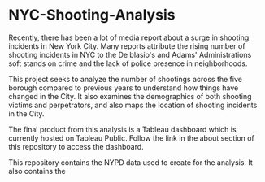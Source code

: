 # NYC-Shooting-Analysis

Recently, there has been a lot of media report about a surge in shooting incidents in New York City. Many reports attribute the rising number of shooting incidents in NYC to the De blasio's and Adams' Administrations soft stands on crime and the lack of police presence in neighborhoods.

This project seeks to analyze the number of shootings across the five borough compared to previous years to understand how things have changed in the City. It also examines the demographics of both shooting victims and perpetrators, and also maps the location of shooting incidents in the City. 

The final product from this analysis is a Tableau dashboard which is currently hosted on Tableau Public. Follow the link in the about section of this repository to access the dashboard. 

This repository contains the NYPD data used to create for the analysis. It also contains the 
